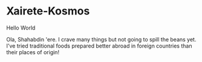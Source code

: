 Xairete-Kosmos
==============

Hello World

Ola, Shahabdin 'ere. I crave many things but not going to spill the beans yet.
I've tried traditional foods prepared better abroad in foreign countries than their places of origin!
